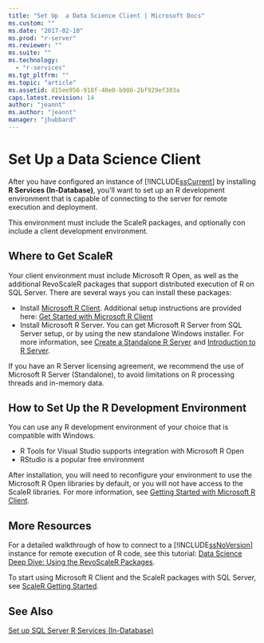 ```yaml
---
title: "Set Up  a Data Science Client | Microsoft Docs"
ms.custom: ""
ms.date: "2017-02-10"
ms.prod: "r-server"
ms.reviewer: ""
ms.suite: ""
ms.technology: 
  - "r-services"
ms.tgt_pltfrm: ""
ms.topic: "article"
ms.assetid: d15ee956-918f-40e0-b986-2bf929ef303a
caps.latest.revision: 14
author: "jeannt"
ms.author: "jeannt"
manager: "jhubbard"
---
```

# Set Up  a Data Science Client
  After you have configured an instance of [!INCLUDE[ssCurrent](../../includes/sscurrent-md.md)] by installing **R Services (In-Database)**, you'll want to set up an R development environment that is capable of connecting to the server for remote execution and deployment. 
  
  This environment must include the ScaleR packages, and optionally con include a client development environment.
  
 ## Where to Get ScaleR 
  
  Your client environment must include Microsoft R Open, as well as the additional RevoScaleR packages that support distributed execution of R on SQL Server.  There are several ways you can install these packages:
  
+ Install [Microsoft R Client](http://aka.ms/rclient/download). Additional setup instructions are provided here: [Get Started with Microsoft R Client](https://msdn.microsoft.com/microsoft-r/r-client-get-started)
+ Install Microsoft R Server. You can get Microsoft R Server from SQL Server setup, or by using the new standalone Windows installer. For more information, see [Create a Standalone R Server](../../advanced-analytics/r-services/create-a-standalone-r-server.md) and [Introduction to R Server](https://msdn.microsoft.com/microsoft-r/rserver).

If you have an R Server licensing agreement, we recommend the use of Microsoft R Server (Standalone), to avoid limitations on R processing threads and in-memory data.


## How to Set Up the R Development Environment

You can use any R development environment of your choice that is compatible with Windows. 

+ R Tools for Visual Studio supports integration with Microsoft R Open
+ RStudio is a popular free environment  

After installation, you will need to reconfigure your environment to use the Microsoft R Open libraries by default, or you will not have access to the ScaleR libraries. For more information, see [Getting Started with Microsoft R Client](http://msdn.microsoft.com/microsoft-r/r-client-get-started).
 
## More Resources
  
 For a detailed walkthrough of how to connect to a [!INCLUDE[ssNoVersion](../../includes/ssnoversion-md.md)] instance for remote execution of R code, see this tutorial: [Data Science Deep Dive: Using the RevoScaleR Packages](../../advanced-analytics/r-services/data-science-deep-dive-using-the-revoscaler-packages.md).  
 

To start using Microsoft R Client and the ScaleR packages with SQL Server, see  [ScaleR Getting Started](https://msdn.microsoft.com/microsoft-r/scaler-getting-started#).  
  
## See Also  
 [Set up SQL Server R Services &#40;In-Database&#41;](../../advanced-analytics/r-services/set-up-sql-server-r-services-in-database.md)  
  
  